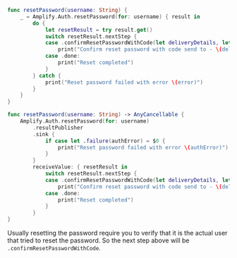 <amplify-block-switcher>

<amplify-block name="Listener (iOS 11+)">

```swift
func resetPassword(username: String) {
    _ = Amplify.Auth.resetPassword(for: username) { result in
        do {
            let resetResult = try result.get()
            switch resetResult.nextStep {
            case .confirmResetPasswordWithCode(let deliveryDetails, let info):
                print("Confirm reset password with code send to - \(deliveryDetails) \(info)")
            case .done:
                print("Reset completed")
            }
        } catch {
            print("Reset password failed with error \(error)")
        }
    }
}
```

</amplify-block>

<amplify-block name="Combine (iOS 13+)">

```swift
func resetPassword(username: String) -> AnyCancellable {
    Amplify.Auth.resetPassword(for: username)
        .resultPublisher
        .sink {
            if case let .failure(authError) = $0 {
                print("Reset password failed with error \(authError)")
            }
        }
        receiveValue: { resetResult in
            switch resetResult.nextStep {
            case .confirmResetPasswordWithCode(let deliveryDetails, let info):
                print("Confirm reset password with code send to - \(deliveryDetails) \(info)")
            case .done:
                print("Reset completed")
            }
        }
}
```

</amplify-block>

</amplify-block-switcher>

Usually resetting the password require you to verify that it is the actual user that tried to reset the password. So the next step above will be `.confirmResetPasswordWithCode`.